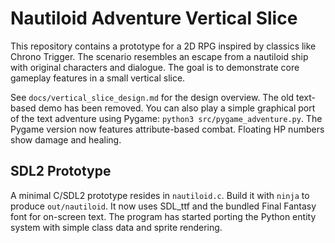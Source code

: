 # Nautiloid Adventure Vertical Slice

This repository contains a prototype for a 2D RPG inspired by classics like Chrono Trigger.
The scenario resembles an escape from a nautiloid ship with original characters and dialogue.
The goal is to demonstrate core gameplay features in a small vertical slice.

See `docs/vertical_slice_design.md` for the design overview.
The old text-based demo has been removed.
You can also play a simple graphical port of the text adventure using Pygame:
`python3 src/pygame_adventure.py`.
The Pygame version now features attribute-based combat.
Floating HP numbers show damage and healing.

## SDL2 Prototype
A minimal C/SDL2 prototype resides in `nautiloid.c`.
Build it with `ninja` to produce `out/nautiloid`.
It now uses SDL_ttf and the bundled Final Fantasy font for on-screen text.
The program has started porting the Python entity system with simple class data
and sprite rendering.


